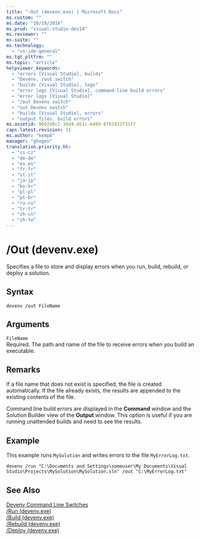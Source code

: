 ```yaml
---
title: "-Out (devenv.exe) | Microsoft Docs"
ms.custom: ""
ms.date: "10/19/2016"
ms.prod: "visual-studio-dev14"
ms.reviewer: ""
ms.suite: ""
ms.technology: 
  - "vs-ide-general"
ms.tgt_pltfrm: ""
ms.topic: "article"
helpviewer_keywords: 
  - "errors [Visual Studio], builds"
  - "Devenv, /out switch"
  - "builds [Visual Studio], logs"
  - "error logs [Visual Studio], command-line build errors"
  - "error logs [Visual Studio]"
  - "/out Devenv switch"
  - "out Devenv switch"
  - "builds [Visual Studio], errors"
  - "output files, build errors"
ms.assetid: 9002d8c2-36d4-451c-b489-8f01932f31f7
caps.latest.revision: 11
ms.author: "kempb"
manager: "ghogen"
translation.priority.ht: 
  - "cs-cz"
  - "de-de"
  - "es-es"
  - "fr-fr"
  - "it-it"
  - "ja-jp"
  - "ko-kr"
  - "pl-pl"
  - "pt-br"
  - "ru-ru"
  - "tr-tr"
  - "zh-cn"
  - "zh-tw"
---
```

# /Out (devenv.exe)
Specifies a file to store and display errors when you run, build, rebuild, or deploy a solution.  
  
## Syntax  
  
```  
devenv /out FileName  
```  
  
## Arguments  
 `FileName`  
 Required. The path and name of the file to receive errors when you build an executable.  
  
## Remarks  
 If a file name that does not exist is specified, the file is created automatically. If the file already exists, the results are appended to the existing contents of the file.  
  
 Command line build errors are displayed in the **Command** window and the Solution Builder view of the **Output** window. This option is useful if you are running unattended builds and need to see the results.  
  
## Example  
 This example runs `MySolution` and writes errors to the file `MyErrorLog.txt`.  
  
```  
devenv /run "C:\Documents and Settings\someuser\My Documents\Visual Studio\Projects\MySolution\MySolution.sln" /out "C:\MyErrorLog.txt"  
```  
  
## See Also  
 [Devenv Command Line Switches](../reference/devenv-command-line-switches.md)   
 [/Run (devenv.exe)](../reference/-run--devenv.exe-.md)   
 [/Build (devenv.exe)](../reference/-build--devenv.exe-.md)   
 [/Rebuild (devenv.exe)](../reference/-rebuild--devenv.exe-.md)   
 [/Deploy (devenv.exe)](../reference/-deploy--devenv.exe-.md)